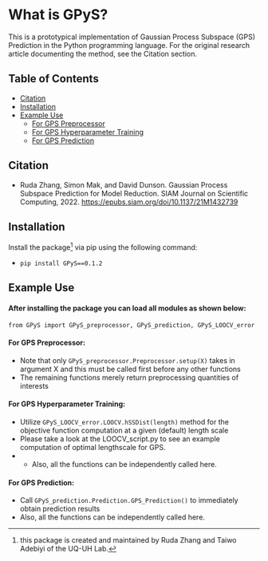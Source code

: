 # What is GPyS?
This is a prototypical implementation of Gaussian Process Subspace (GPS) Prediction in the Python programming language. 
For the original research article documenting the method, see the Citation section.

## Table of Contents
* [Citation](#citation)
* [Installation](#installation)
* [Example Use](#example-use)
  * [For GPS Preprocessor](#for-gps-preprocessor)
  * [For GPS Hyperparameter Training](#for-gps-hyperparameter-training)
  * [For GPS Prediction](#for-gps-prediction)

## Citation

- Ruda Zhang, Simon Mak, and David Dunson. Gaussian Process Subspace Prediction for Model Reduction. SIAM Journal on Scientific Computing, 2022. https://epubs.siam.org/doi/10.1137/21M1432739

## Installation

Install the package[^1] via pip using the following command:

- ```pip install GPyS==0.1.2```

## Example Use 

#### After installing the package you can load all modules as shown below:
```
from GPyS import GPyS_preprocessor, GPyS_prediction, GPyS_LOOCV_error
```
#### For GPS Preprocessor:
  - Note that only ```GPyS_preprocessor.Preprocessor.setup(X)``` takes in argument X and this must be called first before any other functions
  - The remaining functions merely return preprocessing quantities of interests

#### For GPS Hyperparameter Training:
  - Utilize ```GPyS_LOOCV_error.LOOCV.hSSDist(length)``` method for the objective function computation at a given (default) length scale
  - Please take a look at the LOOCV_script.py to see an example computation of optimal lengthscale for GPS. 
  - - Also, all the functions can be independently called here. 

#### For GPS Prediction:
  - Call ```GPyS_prediction.Prediction.GPS_Prediction()``` to immediately obtain prediction results
  - Also, all the functions can be independently called here. 

[^1]: this package is created and maintained by Ruda Zhang and Taiwo Adebiyi of the UQ-UH Lab.
